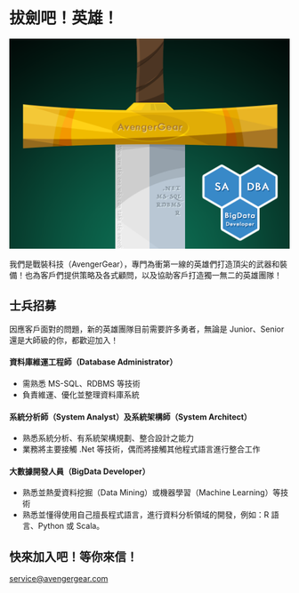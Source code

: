 # 拔劍吧！英雄！

![Wanted You](https://raw.githubusercontent.com/AvengerGear/WantedYou/master/banner.png)

我們是戰裝科技（AvengerGear），專門為衝第一線的英雄們打造頂尖的武器和裝備！也為客戶們提供策略及各式顧問，以及協助客戶打造獨一無二的英雄團隊！

## 士兵招募

因應客戶面對的問題，新的英雄團隊目前需要許多勇者，無論是 Junior、Senior 還是大師級的你，都歡迎加入！

#### 資料庫維運工程師（Database Administrator）
* 需熟悉 MS-SQL、RDBMS 等技術
* 負責維運、優化並整理資料庫系統

#### 系統分析師（System Analyst）及系統架構師（System Architect）
* 熟悉系統分析、有系統架構規劃、整合設計之能力
* 業務將主要接觸 .Net 等技術，偶而將接觸其他程式語言進行整合工作

#### 大數據開發人員（BigData Developer）
* 熟悉並熱愛資料挖掘（Data Mining）或機器學習（Machine Learning）等技術
* 熟悉並懂得使用自己擅長程式語言，進行資料分析領域的開發，例如：R 語言、Python 或 Scala。

## 快來加入吧！等你來信！

service@avengergear.com
